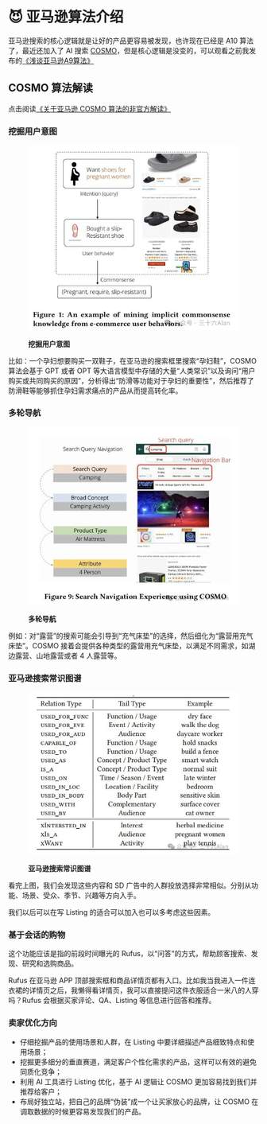 # 😈 亚马逊算法介绍

亚马逊搜索的核心逻辑就是让好的产品更容易被发现，也许现在已经是 A10 算法了，最近还加入了 AI 搜索 [COSMO](https://mp.weixin.qq.com/s?\_\_biz=MjM5NDQ3OTYyMg==\&mid=2247484324\&idx=1\&sn=adbd7b53232ee221b5c6c47b1a5c4cb1\&chksm=a68668cd91f1e1db5163c8bbea50d47814079df27324a78fbd0352e706523f04e88a1052eef3\&token=913595085\&lang=zh\_CN#rd)，但是核心逻辑是没变的，可以观看之前我发布的[《浅谈亚马逊A9算法》](https://www.bilibili.com/video/BV1EE411c7CW)

## COSMO 算法解读

点击阅读[《关于亚马逊 COSMO 算法的非官方解读》](https://mp.weixin.qq.com/s?\_\_biz=MjM5NDQ3OTYyMg==\&mid=2247484324\&idx=1\&sn=adbd7b53232ee221b5c6c47b1a5c4cb1\&chksm=a68668cd91f1e1db5163c8bbea50d47814079df27324a78fbd0352e706523f04e88a1052eef3\&token=913595085\&lang=zh\_CN#rd)

### 挖掘用户意图

<figure><img src="../.gitbook/assets/image.png" alt=""><figcaption><p><strong>挖掘用户意图</strong></p></figcaption></figure>

比如：一个孕妇想要购买一双鞋子，在亚马逊的搜索框里搜索“孕妇鞋”，COSMO 算法会基于 GPT 或者 OPT 等大语言模型中存储的大量“人类常识”以及询问“用户购买或共同购买的原因”，分析得出“防滑等功能对于孕妇的重要性”，然后推荐了防滑鞋等能够抓住孕妇需求痛点的产品从而提高转化率。

### 多轮导航

<figure><img src="../.gitbook/assets/image (1).png" alt=""><figcaption><p><strong>多轮导航</strong></p></figcaption></figure>

例如：对“露营”的搜索可能会引导到“充气床垫”的选择，然后细化为“露营用充气床垫”。COSMO 接着会提供各种类型的露营用充气床垫，以满足不同需求，如湖边露营、山地露营或者 4 人露营等。

### 亚马逊搜索常识图谱

<figure><img src="../.gitbook/assets/image (2).png" alt=""><figcaption><p><strong>亚马逊搜索常识图谱</strong></p></figcaption></figure>

看完上图，我们会发现这些内容和 SD 广告中的人群投放选择非常相似。分别从功能、场景、受众、季节、兴趣等方向入手。

我们以后可以在写 Listing 的适合可以加入也可以多考虑这些因素。

### 基于会话的购物

这个功能应该是指的前段时间曝光的 Rufus，以“问答”的方式，帮助顾客搜索、发现、研究和选购商品。

Rufus 在亚马逊 APP 顶部搜索框和商品详情页都有入口。比如我当我进入一件连衣裙的详情页之后，我懒得看详情页，我可以直接提问这件衣服适合一米八的人穿吗？Rufus 会根据买家评论、QA、Listing 等信息进行回答和推荐。

### 卖家优化方向

* 仔细挖掘产品的使用场景和人群，在 Listing 中要详细描述产品细致特点和使用场景；
* 挖掘更多细分的垂直赛道，满足客户个性化需求的产品，这样可以有效的避免同质化竞争；
* 利用 AI 工具进行 Listing 优化，基于 AI 逻辑让 COSMO 更加容易找到我们并推荐给客户；
* 布局好独立站，把自己的品牌“伪装”成一个让买家放心的品牌，让 COSMO 在调取数据的时候更容易发现我们的产品。
